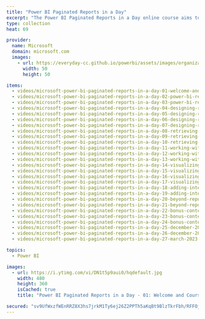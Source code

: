 ```yaml
---
title: "Power BI Paginated Reports in a Day"
excerpt: "The Power BI Paginated Reports in a Day online course aims to empower you as a report author with the technical knowledge required to create, publish, and distribute Power BI paginated reports. We recommend you watch the videos in the recorded sequence, starting with video 1 and ending with video 24."
type: collection
heat: 69

provider:
  name: Microsoft
  domain: microsoft.com
  images:
    - url: https://everyday-cc.github.io/powerbi/assets/images/organizations/microsoft.com-50x50.jpg
      width: 50
      height: 50

items:
  - videos/microsoft-power-bi-paginated-reports-in-a-day-01-welcome-and-course-introduction
  - videos/microsoft-power-bi-paginated-reports-in-a-day-02-power-bi-reporting-part-1
  - videos/microsoft-power-bi-paginated-reports-in-a-day-03-power-bi-reporting-part-2
  - videos/microsoft-power-bi-paginated-reports-in-a-day-04-designing-report-layouts-part-1
  - videos/microsoft-power-bi-paginated-reports-in-a-day-05-designing-report-layouts-part-2
  - videos/microsoft-power-bi-paginated-reports-in-a-day-06-designing-report-layouts-part-3
  - videos/microsoft-power-bi-paginated-reports-in-a-day-07-designing-report-layouts-part-4
  - videos/microsoft-power-bi-paginated-reports-in-a-day-08-retrieving-report-data-part-1
  - videos/microsoft-power-bi-paginated-reports-in-a-day-09-retrieving-report-data-part-2
  - videos/microsoft-power-bi-paginated-reports-in-a-day-10-retrieving-report-data-part-3
  - videos/microsoft-power-bi-paginated-reports-in-a-day-11-working-with-parameters-part-1
  - videos/microsoft-power-bi-paginated-reports-in-a-day-12-working-with-parameters-part-2
  - videos/microsoft-power-bi-paginated-reports-in-a-day-13-working-with-parameters-part-3
  - videos/microsoft-power-bi-paginated-reports-in-a-day-14-visualizing-report-data-part-1
  - videos/microsoft-power-bi-paginated-reports-in-a-day-15-visualizing-report-data-part-2
  - videos/microsoft-power-bi-paginated-reports-in-a-day-16-visualizing-report-data-part-3
  - videos/microsoft-power-bi-paginated-reports-in-a-day-17-visualizing-report-data-part-4
  - videos/microsoft-power-bi-paginated-reports-in-a-day-18-adding-interactive-features-part-1
  - videos/microsoft-power-bi-paginated-reports-in-a-day-19-adding-interactive-features-part-2
  - videos/microsoft-power-bi-paginated-reports-in-a-day-20-beyond-report-development-part-1
  - videos/microsoft-power-bi-paginated-reports-in-a-day-21-beyond-report-development-part-2
  - videos/microsoft-power-bi-paginated-reports-in-a-day-22-bonus-content-review
  - videos/microsoft-power-bi-paginated-reports-in-a-day-23-bonus-content-evolution-of-paginated-reporting
  - videos/microsoft-power-bi-paginated-reports-in-a-day-24-bonus-content-lowering-the-barrier-to-entry
  - videos/microsoft-power-bi-paginated-reports-in-a-day-25-december-2020-update
  - videos/microsoft-power-bi-paginated-reports-in-a-day-26-december-2021-update
  - videos/microsoft-power-bi-paginated-reports-in-a-day-27-march-2023-update

topics:
  - Power BI

images:
  - url: https://i.ytimg.com/vi/DN1t5p9aui0/hqdefault.jpg
    width: 480
    height: 360
    isCached: true
    title: "Power BI Paginated Reports in a Day - 01: Welcome and Course Introduction"

secured: "sv9UfWxzfWEnRRZ8X3hs7jrkM1Ty6ej26Z2PPTh5aKqBt9BlzTkrFbh/RFFOj/3IumGYr0G/6P75y3BPp4H0FndaoxxbqCrojTBzMnMMyImDj6QIC/TKgUMiGOMo7JRoX9Nya5Gt5JXWauyiXlxdyP6YfGyVYMm1YlIb1qis9ybwjqdvWQQhK7J0X3CQ/8p6T8ZrL2Ps6jjBCLV4PmN8UmJVRhst57kd8pjZ7XfzlsasS+9I9Xnl7wVMlqLkcewfyMqTzRxWv7taoLw4AkIZQ+O349GOCPDIVzAvXq1amQiOHksevecFVB8mvyhyGWOn7CR+YQRS+HXH/xYLRMUpdQ==;dmi6fM5+ZLAvom94ejsnEQ=="
---
```


